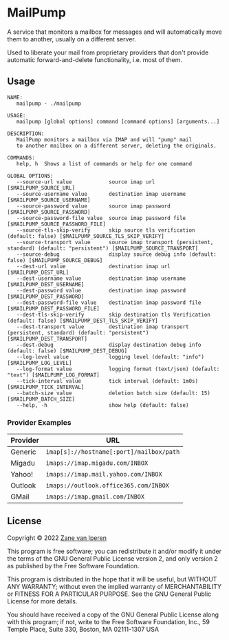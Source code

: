# MailPump

A service that monitors a mailbox for messages and will automatically move them
to another, usually on a different server.

Used to liberate your mail from proprietary providers that don't provide automatic
forward-and-delete functionality, i.e. most of them.

## Usage
```
NAME:
   mailpump - ./mailpump

USAGE:
   mailpump [global options] command [command options] [arguments...]

DESCRIPTION:
   MailPump monitors a mailbox via IMAP and will "pump" mail
   to another mailbox on a different server, deleting the originals.

COMMANDS:
   help, h  Shows a list of commands or help for one command

GLOBAL OPTIONS:
   --source-url value            source imap url [$MAILPUMP_SOURCE_URL]
   --source-username value       destination imap username [$MAILPUMP_SOURCE_USERNAME]
   --source-password value       source imap password [$MAILPUMP_SOURCE_PASSWORD]
   --source-password-file value  source imap password file [$MAILPUMP_SOURCE_PASSWORD_FILE]
   --source-tls-skip-verify      skip source tls verification (default: false) [$MAILPUMP_SOURCE_TLS_SKIP_VERIFY]
   --source-transport value      source imap transport (persistent, standard) (default: "persistent") [$MAILPUMP_SOURCE_TRANSPORT]
   --source-debug                display source debug info (default: false) [$MAILPUMP_SOURCE_DEBUG]
   --dest-url value              destination imap url [$MAILPUMP_DEST_URL]
   --dest-username value         destination imap username [$MAILPUMP_DEST_USERNAME]
   --dest-password value         destination imap password [$MAILPUMP_DEST_PASSWORD]
   --dest-password-file value    destination imap password file [$MAILPUMP_DEST_PASSWORD_FILE]
   --dest-tls-skip-verify        skip destination tls Verification (default: false) [$MAILPUMP_DEST_TLS_SKIP_VERIFY]
   --dest-transport value        destination imap transport (persistent, standard) (default: "persistent") [$MAILPUMP_DEST_TRANSPORT]
   --dest-debug                  display destination debug info (default: false) [$MAILPUMP_DEST_DEBUG]
   --log-level value             logging level (default: "info") [$MAILPUMP_LOG_LEVEL]
   --log-format value            logging format (text/json) (default: "text") [$MAILPUMP_LOG_FORMAT]
   --tick-interval value         tick interval (default: 1m0s) [$MAILPUMP_TICK_INTERVAL]
   --batch-size value            deletion batch size (default: 15) [$MAILPUMP_BATCH_SIZE]
   --help, -h                    show help (default: false)
```

### Provider Examples
| Provider | URL                                      |
| -------- | ---------------------------------------- |
| Generic  | `imap[s]://hostname[:port]/mailbox/path` |
| Migadu   | `imaps://imap.migadu.com/INBOX`          |
| Yahoo!   | `imaps://imap.mail.yahoo.com/INBOX`      |
| Outlook  | `imaps://outlook.office365.com/INBOX`    |
| GMail    | `imaps://imap.gmail.com/INBOX`           |

## License

Copyright &copy; 2022 [Zane van Iperen](mailto:zane@zanevaniperen.com)

This program is free software; you can redistribute it and/or modify
it under the terms of the GNU General Public License version 2, and only
version 2 as published by the Free Software Foundation.

This program is distributed in the hope that it will be useful,
but WITHOUT ANY WARRANTY; without even the implied warranty of
MERCHANTABILITY or FITNESS FOR A PARTICULAR PURPOSE.  See the
GNU General Public License for more details.

You should have received a copy of the GNU General Public License
along with this program; if not, write to the Free Software
Foundation, Inc., 59 Temple Place, Suite 330, Boston, MA  02111-1307  USA
